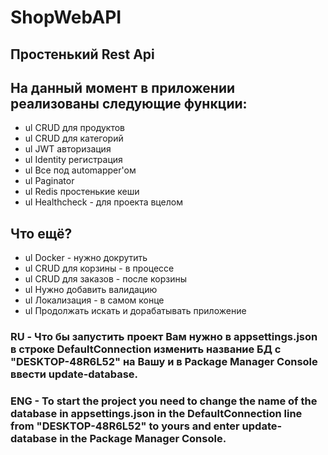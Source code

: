 # ShopWebAPI

## Простенький Rest Api
## На данный момент в приложении реализованы следующие функции:
- ul CRUD для продуктов
- ul CRUD для категорий
- ul JWT авторизация 
- ul Identity регистрация
- ul Все под automapper'oм
- ul Paginator
- ul Redis простенькие кеши
- ul Healthcheck - для проекта вцелом


## Что ещё?
- ul Docker - нужно докрутить
- ul CRUD для корзины - в процессе 
- ul CRUD для заказов - после корзины
- ul Нужно добавить валидацию
- ul Локализация - в самом конце
- ul Продолжать искать и дорабатывать приложение 

### RU - Что бы запустить проект Вам нужно в appsettings.json в строке DefaultConnection изменить название БД с "DESKTOP-48R6L52" на Вашу и в Package Manager Console ввести update-database.

### ENG - To start the project you need to change the name of the database in appsettings.json in the DefaultConnection line from "DESKTOP-48R6L52" to yours and enter update-database in the Package Manager Console.
